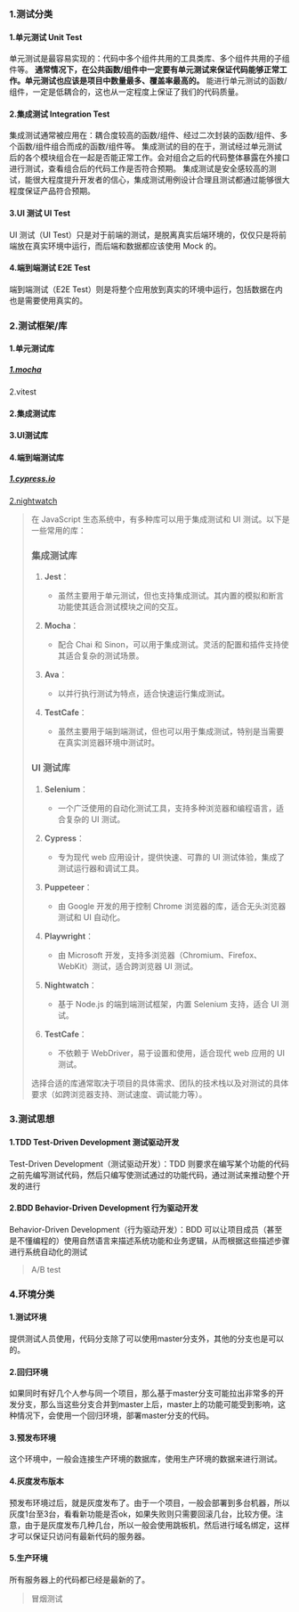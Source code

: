 

### 1.测试分类

#### 1.单元测试 Unit Test

单元测试是最容易实现的：代码中多个组件共用的工具类库、多个组件共用的子组件等。
**通常情况下，在公共函数/组件中一定要有单元测试来保证代码能够正常工作。单元测试也应该是项目中数量最多、覆盖率最高的。**
能进行单元测试的函数/组件，一定是低耦合的，这也从一定程度上保证了我们的代码质量。

#### 2.集成测试 Integration Test

集成测试通常被应用在：耦合度较高的函数/组件、经过二次封装的函数/组件、多个函数/组件组合而成的函数/组件等。
集成测试的目的在于，测试经过单元测试后的各个模块组合在一起是否能正常工作。会对组合之后的代码整体暴露在外接口进行测试，查看组合后的代码工作是否符合预期。
集成测试是安全感较高的测试，能很大程度提升开发者的信心，集成测试用例设计合理且测试都通过能够很大程度保证产品符合预期。

#### 3.UI 测试 UI Test

UI 测试（UI Test）只是对于前端的测试，是脱离真实后端环境的，仅仅只是将前端放在真实环境中运行，而后端和数据都应该使用 Mock 的。

#### 4.端到端测试 E2E Test

端到端测试（E2E Test）则是将整个应用放到真实的环境中运行，包括数据在内也是需要使用真实的。

### 2.测试框架/库

#### 1.单元测试库

##### [1.mocha](https://mochajs.org/)

2.vitest

#### 2.集成测试库

#### 3.UI测试库

#### 4.端到端测试库

##### [1.cypress.io](https://www.cypress.io/)

[2.nightwatch](https://nightwatchjs.org/)

> 在 JavaScript 生态系统中，有多种库可以用于集成测试和 UI 测试。以下是一些常用的库：
>
> ### 集成测试库
>
> 1. **Jest**：
>    - 虽然主要用于单元测试，但也支持集成测试。其内置的模拟和断言功能使其适合测试模块之间的交互。
>
> 2. **Mocha**：
>    - 配合 Chai 和 Sinon，可以用于集成测试。灵活的配置和插件支持使其适合复杂的测试场景。
>
> 3. **Ava**：
>    - 以并行执行测试为特点，适合快速运行集成测试。
>
> 4. **TestCafe**：
>    - 虽然主要用于端到端测试，但也可以用于集成测试，特别是当需要在真实浏览器环境中测试时。
>
> ### UI 测试库
>
> 1. **Selenium**：
>    - 一个广泛使用的自动化测试工具，支持多种浏览器和编程语言，适合复杂的 UI 测试。
>
> 2. **Cypress**：
>    - 专为现代 web 应用设计，提供快速、可靠的 UI 测试体验，集成了测试运行器和调试工具。
>
> 3. **Puppeteer**：
>    - 由 Google 开发的用于控制 Chrome 浏览器的库，适合无头浏览器测试和 UI 自动化。
>
> 4. **Playwright**：
>    - 由 Microsoft 开发，支持多浏览器（Chromium、Firefox、WebKit）测试，适合跨浏览器 UI 测试。
>
> 5. **Nightwatch**：
>    - 基于 Node.js 的端到端测试框架，内置 Selenium 支持，适合 UI 测试。
>
> 6. **TestCafe**：
>    - 不依赖于 WebDriver，易于设置和使用，适合现代 web 应用的 UI 测试。
>
> 选择合适的库通常取决于项目的具体需求、团队的技术栈以及对测试的具体要求（如跨浏览器支持、测试速度、调试能力等）。

### 3.测试思想

#### 1.TDD  Test-Driven Development 测试驱动开发

Test-Driven Development（测试驱动开发）：TDD 则要求在编写某个功能的代码之前先编写测试代码，然后只编写使测试通过的功能代码，通过测试来推动整个开发的进行

#### 2.BDD Behavior-Driven Development 行为驱动开发

Behavior-Driven Development（行为驱动开发）：BDD 可以让项目成员（甚至是不懂编程的）使用自然语言来描述系统功能和业务逻辑，从而根据这些描述步骤进行系统自动化的测试

> A/B  test

### 4.环境分类

#### 1.测试环境

提供测试人员使用，代码分支除了可以使用master分支外，其他的分支也是可以的。

#### 2.回归环境

如果同时有好几个人参与同一个项目，那么基于master分支可能拉出非常多的开发分支，那么当这些分支合并到master上后，master上的功能可能受到影响，这种情况下，会使用一个回归环境，部署master分支的代码。

#### 3.预发布环境

这个环境中，一般会连接生产环境的数据库，使用生产环境的数据来进行测试。

#### 4.灰度发布版本

预发布环境过后，就是灰度发布了。由于一个项目，一般会部署到多台机器，所以灰度1台至3台，看看新功能是否ok，如果失败则只需要回滚几台，比较方便。注意，由于是灰度发布几种几台，所以一般会使用跳板机，然后进行域名绑定，这样才可以保证只访问有最新代码的服务器。

#### 5.生产环境

所有服务器上的代码都已经是最新的了。

> 冒烟测试



[1]: https://storybook.js.org/docs/writing-tests	" storybook 测试类型"

